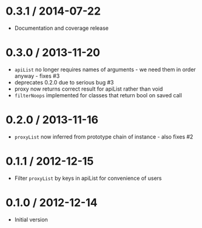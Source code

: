 0.3.1 / 2014-07-22
===================
  * Documentation and coverage release

0.3.0 / 2013-11-20
===================
  * `apiList` no longer requires names of arguments - we need them in order anyway - fixes #3
  * deprecates 0.2.0 due to serious bug #3
  * proxy now returns correct result for apiList rather than void
  * `filterNoops` implemented for classes that return bool on saved call

0.2.0 / 2013-11-16
===================
  * `proxyList` now inferred from prototype chain of instance - also fixes #2

0.1.1 / 2012-12-15
==================
  * Filter `proxyList` by keys in apiList for convenience of users

0.1.0 / 2012-12-14
==================
  * Initial version
